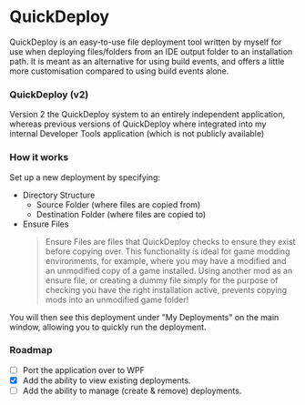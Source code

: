 # QuickDeploy
QuickDeploy is an easy-to-use file deployment tool written by myself for use when deploying files/folders from an IDE output folder to an installation path. It is meant as an alternative for using build events, and offers a little more customisation compared to using build events alone.

### QuickDeploy (v2) 
Version 2 the QuickDeploy system to an entirely independent application, whereas previous versions of QuickDeploy where integrated into my internal Developer Tools application (which is not publicly available)

### How it works
Set up a new deployment by specifying: 
- Directory Structure
  - Source Folder (where files are copied from)
  - Destination Folder (where files are copied to)
- Ensure Files
  > Ensure Files are files that QuickDeploy checks to ensure they exist before copying over. This functionality is ideal for game modding environments, for example, where you may have a modified and an unmodified copy of a game installed. Using another mod as an ensure file, or creating a dummy file simply for the purpose of checking you have the right installation active, prevents copying mods into an unmodified game folder!

You will then see this deployment under "My Deployments" on the main window, allowing you to quickly run the deployment.

### Roadmap
- [ ] Port the application over to WPF
- [X] Add the ability to view existing deployments.
- [ ] Add the ability to manage (create & remove) deployments.
